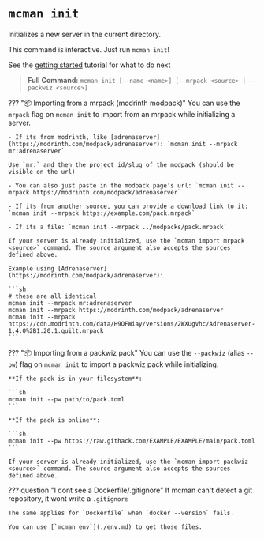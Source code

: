 # `mcman init`

Initializes a new server in the current directory.

This command is interactive. Just run `mcman init`!

See the [getting started](../tutorials/getting-started.md) tutorial for what to do next

> **Full Command:** `mcman init [--name <name>] [--mrpack <source> | --packwiz <source>]`

??? "📦 Importing from a mrpack (modrinth modpack)"
    You can use the `--mrpack` flag on `mcman init` to import from an mrpack while initializing a server.

    - If its from modrinth, like [adrenaserver](https://modrinth.com/modpack/adrenaserver): `mcman init --mrpack mr:adrenaserver`

    Use `mr:` and then the project id/slug of the modpack (should be visible on the url)

    - You can also just paste in the modpack page's url: `mcman init --mrpack https://modrinth.com/modpack/adrenaserver`

    - If its from another source, you can provide a download link to it: `mcman init --mrpack https://example.com/pack.mrpack`

    - If its a file: `mcman init --mrpack ../modpacks/pack.mrpack`

    If your server is already initialized, use the `mcman import mrpack <source>` command. The source argument also accepts the sources defined above.

    Example using [Adrenaserver](https://modrinth.com/modpack/adrenaserver):

    ```sh
    # these are all identical
    mcman init --mrpack mr:adrenaserver
    mcman init --mrpack https://modrinth.com/modpack/adrenaserver
    mcman init --mrpack https://cdn.modrinth.com/data/H9OFWiay/versions/2WXUgVhc/Adrenaserver-1.4.0%2B1.20.1.quilt.mrpack
    ```

??? "📦 Importing from a packwiz pack"
    You can use the `--packwiz` (alias `--pw`) flag on `mcman init` to import a packwiz pack while initializing.

    **If the pack is in your filesystem**:

    ```sh
    mcman init --pw path/to/pack.toml
    ```

    **If the pack is online**:

    ```sh
    mcman init --pw https://raw.githack.com/EXAMPLE/EXAMPLE/main/pack.toml
    ```

    If your server is already initialized, use the `mcman import packwiz <source>` command. The source argument also accepts the sources defined above.

??? question "I dont see a Dockerfile/.gitignore"
    If mcman can't detect a git repository, it wont write a `.gitignore`

    The same applies for `Dockerfile` when `docker --version` fails.

    You can use [`mcman env`](./env.md) to get those files.
